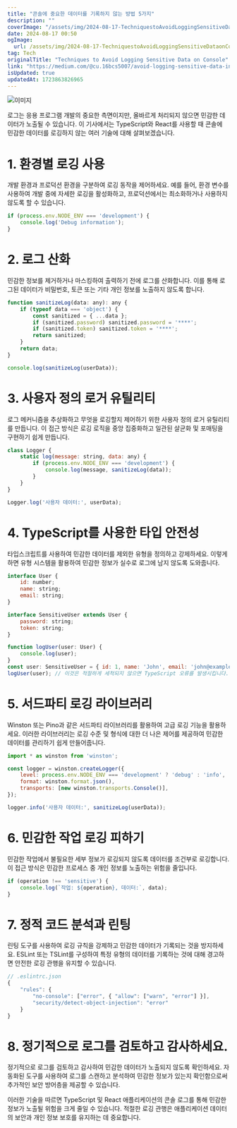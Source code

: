 ```yaml
---
title: "콘솔에 중요한 데이터를 기록하지 않는 방법 5가지"
description: ""
coverImage: "/assets/img/2024-08-17-TechniquestoAvoidLoggingSensitiveDataonConsole_0.png"
date: 2024-08-17 00:50
ogImage: 
  url: /assets/img/2024-08-17-TechniquestoAvoidLoggingSensitiveDataonConsole_0.png
tag: Tech
originalTitle: "Techniques to Avoid Logging Sensitive Data on Console"
link: "https://medium.com/@cu.16bcs5007/avoid-logging-sensitive-data-in-your-console-4605e3944cf8"
isUpdated: true
updatedAt: 1723863826965
---
```




![이미지](/assets/img/2024-08-17-TechniquestoAvoidLoggingSensitiveDataonConsole_0.png)

로그는 응용 프로그램 개발의 중요한 측면이지만, 올바르게 처리되지 않으면 민감한 데이터가 노출될 수 있습니다. 이 기사에서는 TypeScript와 React를 사용할 때 콘솔에 민감한 데이터를 로깅하지 않는 여러 기술에 대해 살펴보겠습니다.

# 1. 환경별 로깅 사용

개발 환경과 프로덕션 환경을 구분하여 로깅 동작을 제어하세요. 예를 들어, 환경 변수를 사용하여 개발 중에 자세한 로깅을 활성화하고, 프로덕션에서는 최소화하거나 사용하지 않도록 할 수 있습니다.


<div class="content-ad"></div>

```js
if (process.env.NODE_ENV === 'development') {
    console.log('Debug information');
}
```

# 2. 로그 산화

민감한 정보를 제거하거나 마스킹하여 출력하기 전에 로그를 산화합니다. 이를 통해 로그된 데이터가 비밀번호, 토큰 또는 기타 개인 정보를 노출하지 않도록 합니다.

```js
function sanitizeLog(data: any): any {
    if (typeof data === 'object') {
        const sanitized = { ...data };
        if (sanitized.password) sanitized.password = '****';
        if (sanitized.token) sanitized.token = '****';
        return sanitized;
    }
    return data;
}

console.log(sanitizeLog(userData));
```

<div class="content-ad"></div>

# 3. 사용자 정의 로거 유틸리티

로그 메커니즘을 추상화하고 무엇을 로깅할지 제어하기 위한 사용자 정의 로거 유틸리티를 만듭니다. 이 접근 방식은 로깅 로직을 중앙 집중화하고 일관된 살균화 및 포매팅을 구현하기 쉽게 만듭니다.

```js
class Logger {
    static log(message: string, data: any) {
        if (process.env.NODE_ENV === 'development') {
            console.log(message, sanitizeLog(data));
        }
    }
}

Logger.log('사용자 데이터:', userData);
```

# 4. TypeScript를 사용한 타입 안전성

<div class="content-ad"></div>

타입스크립트를 사용하여 민감한 데이터를 제외한 유형을 정의하고 강제하세요. 이렇게 하면 유형 시스템을 활용하여 민감한 정보가 실수로 로그에 남지 않도록 도와줍니다.

```js
interface User {
    id: number;
    name: string;
    email: string;
}

interface SensitiveUser extends User {
    password: string;
    token: string;
}

function logUser(user: User) {
    console.log(user);
}
const user: SensitiveUser = { id: 1, name: 'John', email: 'john@example.com', password: 'secret', token: 'abc123' };
logUser(user); // 이것은 적절하게 세척되지 않으면 TypeScript 오류를 발생시킵니다.
```

# 5. 서드파티 로깅 라이브러리

Winston 또는 Pino과 같은 서드파티 라이브러리를 활용하여 고급 로깅 기능을 활용하세요. 이러한 라이브러리는 로깅 수준 및 형식에 대한 더 나은 제어를 제공하여 민감한 데이터를 관리하기 쉽게 만들어줍니다.

<div class="content-ad"></div>

```js
import * as winston from 'winston';

const logger = winston.createLogger({
    level: process.env.NODE_ENV === 'development' ? 'debug' : 'info',
    format: winston.format.json(),
    transports: [new winston.transports.Console()],
});

logger.info('사용자 데이터:', sanitizeLog(userData));
```

# 6. 민감한 작업 로깅 피하기

민감한 작업에서 불필요한 세부 정보가 로깅되지 않도록 데이터를 조건부로 로깅합니다. 이 접근 방식은 민감한 프로세스 중 개인 정보를 노출하는 위험을 줄입니다.

```js
if (operation !== 'sensitive') {
    console.log(`작업: ${operation}, 데이터:`, data);
}
```

<div class="content-ad"></div>

# 7. 정적 코드 분석과 린팅

린팅 도구를 사용하여 로깅 규칙을 강제하고 민감한 데이터가 기록되는 것을 방지하세요. ESLint 또는 TSLint를 구성하여 특정 유형의 데이터를 기록하는 것에 대해 경고하면 안전한 로깅 관행을 유지할 수 있습니다.

```js
// .eslintrc.json
{
    "rules": {
        "no-console": ["error", { "allow": ["warn", "error"] }],
        "security/detect-object-injection": "error"
    }
}
```

# 8. 정기적으로 로그를 검토하고 감사하세요.

<div class="content-ad"></div>

정기적으로 로그를 검토하고 감사하여 민감한 데이터가 노출되지 않도록 확인하세요. 자동화된 도구를 사용하여 로그를 스캔하고 분석하여 민감한 정보가 있는지 확인함으로써 추가적인 보안 방어층을 제공할 수 있습니다.

이러한 기술을 따르면 TypeScript 및 React 애플리케이션의 콘솔 로그를 통해 민감한 정보가 노출될 위험을 크게 줄일 수 있습니다. 적절한 로깅 관행은 애플리케이션 데이터의 보안과 개인 정보 보호를 유지하는 데 중요합니다.